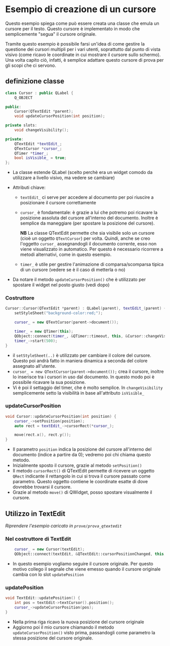# Esempio di creazione di un cursore

Questo esempio spiega come può essere creata una classe che emula un cursore per il testo. Questo cursore è implementato in modo che semplicemente "segua" il cursore originale.

Tramite questo esempio è possibile farsi un'idea di come gestire la questione dei cursori multipli per i vari utenti, soprattutto dal punto di vista visivo (come ricavo le coordinate in cui mostrare il cursore sullo schermo). Una volta capito ciò, infatti, è semplice adattare questo cursore di prova per gli scopi che ci servono.

## definizione classe

```cpp
class Cursor : public QLabel {
    Q_OBJECT

public:
    Cursor(QTextEdit *parent);
    void updateCursorPosition(int position);

private slots:
    void changeVisibility();

private:
    QTextEdit *textEdit_;
    QTextCursor *cursor_;
    QTimer *timer_;
    bool isVisible_ = true;
};
```

- La classe estende QLabel (scelto perchè era un widget comodo da utilizzare a livello visivo, ma vedere se cambiare)

- Attributi chiave:

  - `textEdit_` ci serve per accedere al documento per poi riuscire a posizionare il cursore correttamente

  - `cursor_` è fondamentale: è grazie a lui che potremo poi ricavare la posizione assoluta del cursore all'interno del documento. Inoltre è semplice da maneggiare (per spostare la posizione del cursore).

    **NB** La classe QTextEdit permette che sia visibile solo un cursore (cioè un oggetto `QTextCursor`) per volta. Quindi, anche se creo l'oggetto `cursor_` assegnandogli il documento corrente, esso non viene visualizzato in automatico. Per questo è necessario ricorrere a metodi alternativi, come in questo esempio.

  - `timer_` è utile per gestire l'animazione di comparsa/scomparsa tipica di un cursore (vedere se è il caso di metterla o no)

- Da notare il metodo `updateCursorPosition()` che è utilizzato per spostare il widget nel posto giusto (vedi dopo)

### Costruttore

```cpp
Cursor::Cursor(QTextEdit *parent) : QLabel(parent), textEdit_(parent) {
    setStyleSheet("background-color:red;");

    cursor_ = new QTextCursor(parent->document());

    timer_ = new QTimer(this);
    QObject::connect(timer_, &QTimer::timeout, this, &Cursor::changeVisibility);
    timer_->start(500);
}
```

- il `setStyleSheet(..)` è utilizzato per cambiare il colore del cursore. Questo poi andrà fatto in maniera dinamica a seconda del colore assegnato all'utente.
- `cursor_ = new QTextCursor(parent->document());` crea il cursore, inoltre lo inserisce tra i cursori in uso dal documento. In questo modo poi è possibile ricavare la sua posizione.
- Vi è poi il settaggio del timer, che è molto semplice. In `changeVisibility` semplicemente setto la visibilità in base all'attributo `isVisible_`

### updateCursorPosition

```cpp
void Cursor::updateCursorPosition(int position) {
    cursor_->setPosition(position);
    auto rect = textEdit_->cursorRect(*cursor_);

    move(rect.x(), rect.y());
}
```

- Il parametro `position` indica la posizione del cursore all'interno del documento (indice a partire da 0); vedremo poi chi chiama questo metodo.
- Inizialmente sposto il cursore, grazie al metodo `setPosition()`
- Il metodo `cursorRect()` di QTextEdit permette di ricevere un oggetto `QRect` indicante il rettangolo in cui si trova il cursore passato come parametro. Questo oggetto contiene le coordinate esatte di dove dovrebbe trovarsi il cursore.
- Grazie al metodo `move()` di QWidget, posso spostare visualmente il cursore.

## Utilizzo in TextEdit

_Riprendere l'esempio caricato in `prove/prova_qtextedit`_

### Nel costruttore di TextEdit

```cpp
    cursor_ = new Cursor(textEdit);
    QObject::connect(textEdit, &QTextEdit::cursorPositionChanged, this, &TextEdit::updatePosition);
```

- In questo esempio vogliamo seguire il cursore originale. Per questo motivo collego il segnale che viene emesso quando il cursore originale cambia con lo slot `updatePosition`

### updatePosition

```cpp
void TextEdit::updatePosition() {
    int pos = textEdit->textCursor().position();
    cursor_->updateCursorPosition(pos);
}
```

- Nella prima riga ricavo la nuova posizione del cursore originale
- Aggiorno poi il mio cursore chiamando il metodo `updateCursorPosition()` visto prima, passandogli come parametro la stessa posizione del cursore originale.